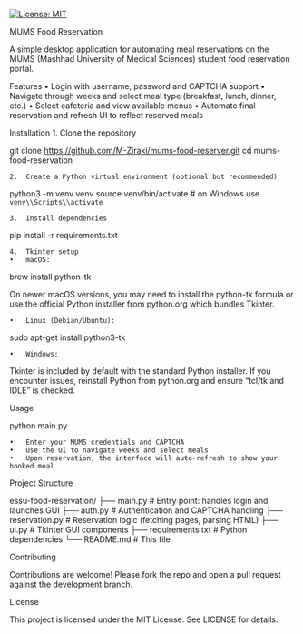 [![License: MIT](https://img.shields.io/badge/License-MIT-yellow.svg)](./LICENSE)

MUMS Food Reservation

A simple desktop application for automating meal reservations on the MUMS (Mashhad University of Medical Sciences) student food reservation portal.

Features
	•	Login with username, password and CAPTCHA support
	•	Navigate through weeks and select meal type (breakfast, lunch, dinner, etc.)
	•	Select cafeteria and view available menus
	•	Automate final reservation and refresh UI to reflect reserved meals

Installation
	1.	Clone the repository

git clone https://github.com/M-Ziraki/mums-food-reserver.git
cd mums-food-reservation


	2.	Create a Python virtual environment (optional but recommended)

python3 -m venv venv
source venv/bin/activate   # on Windows use `venv\\Scripts\\activate`


	3.	Install dependencies

pip install -r requirements.txt


	4.	Tkinter setup
	•	macOS:

brew install python-tk

On newer macOS versions, you may need to install the python-tk formula or use the official Python installer from python.org which bundles Tkinter.

	•	Linux (Debian/Ubuntu):

sudo apt-get install python3-tk


	•	Windows:
Tkinter is included by default with the standard Python installer. If you encounter issues, reinstall Python from python.org and ensure “tcl/tk and IDLE” is checked.

Usage

python main.py

	•	Enter your MUMS credentials and CAPTCHA
	•	Use the UI to navigate weeks and select meals
	•	Upon reservation, the interface will auto-refresh to show your booked meal

Project Structure

essu-food-reservation/
├── main.py            # Entry point: handles login and launches GUI
├── auth.py            # Authentication and CAPTCHA handling
├── reservation.py     # Reservation logic (fetching pages, parsing HTML)
├── ui.py              # Tkinter GUI components
├── requirements.txt   # Python dependencies
└── README.md          # This file

Contributing

Contributions are welcome! Please fork the repo and open a pull request against the development branch.

License

This project is licensed under the MIT License. See LICENSE for details.
